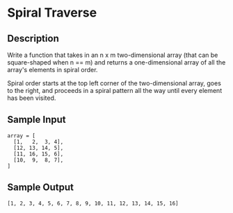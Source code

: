 # Spiral Traverse

## Description
Write a function that takes in an n x m two-dimensional array (that can be square-shaped when n == m) and returns a one-dimensional array of all the array's elements in spiral order.

Spiral order starts at the top left corner of the two-dimensional array, goes to the right, and proceeds in a spiral pattern all the way until every element has been visited.

## Sample Input
```
array = [
  [1,   2,  3, 4],
  [12, 13, 14, 5],
  [11, 16, 15, 6],
  [10,  9,  8, 7],
]
```

## Sample Output
```
[1, 2, 3, 4, 5, 6, 7, 8, 9, 10, 11, 12, 13, 14, 15, 16]
```